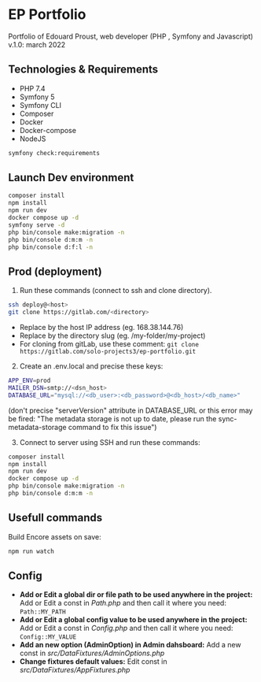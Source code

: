 # EP Portfolio

Portfolio of Edouard Proust, web developer (PHP , Symfony and Javascript)
v.1.0: march 2022

## Technologies & Requirements

- PHP 7.4
- Symfony 5
- Symfony CLI
- Composer
- Docker
- Docker-compose
- NodeJS

```bash
symfony check:requirements
```

## Launch Dev environment

```bash
composer install
npm install
npm run dev
docker compose up -d
symfony serve -d
php bin/console make:migration -n
php bin/console d:m:m -n
php bin/console d:f:l -n
```

## Prod (deployment)

1. Run these commands (connect to ssh and clone directory). 
```bash
ssh deploy@<host>
git clone https://gitlab.com/<directory>
```
- Replace <host> by the host IP address (eg. 168.38.144.76)
- Replace <directory> by the directory slug (eg. /my-folder/my-project)
- For cloning from gitLab, use these comment: `git clone https://gitlab.com/solo-projects3/ep-portfolio.git`

2. Create an .env.local and precise these keys:
```bash
APP_ENV=prod
MAILER_DSN=smtp://<dsn_host>
DATABASE_URL="mysql://<db_user>:<db_password>@<db_host>/<db_name>"
```
(don't precise "serverVersion" attribute in DATABASE_URL or this error may be fired: "The metadata storage is not up to date, please run the sync-metadata-storage command to fix this issue")

3. Connect to server using SSH and run these commands:
```bash
composer install
npm install
npm run dev
docker compose up -d
php bin/console make:migration -n
php bin/console d:m:m -n
```

## Usefull commands

Build Encore assets on save:
```bash
npm run watch
```

## Config

- **Add or Edit a global dir or file path to be used anywhere in the project:** 
Add or Edit a const in _Path.php_ and then call it where you need: `Path::MY_PATH`
- **Add or Edit a global config value to be used anywhere in the project:** 
Add or Edit a const in _Config.php_ and then call it where you need: `Config::MY_VALUE`
- **Add an new option (AdminOption) in Admin dahsboard:** 
Add a new const in _src/DataFixtures/AdminOptions.php_
- **Change fixtures default values:** 
Edit const in _src/DataFixtures/AppFixtures.php_
